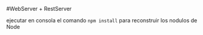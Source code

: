 #WebServer + RestServer

ejecutar en consola el comando
`npm install` para reconstruir los 
nodulos de Node